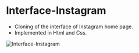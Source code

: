 # Interface-Instagram

* Cloning of the interface of Instagram home page. 
* Implemented in Html and Css. 

![Interface-Instagram](https://user-images.githubusercontent.com/69171014/114116549-46db1000-98bb-11eb-9897-1b269a3f091f.jpg)

